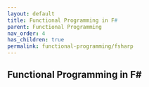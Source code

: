 ```yaml
---
layout: default
title: Functional Programming in F#
parent: Functional Programming
nav_order: 4
has_children: true
permalink: functional-programming/fsharp
---
```


## Functional Programming in F#